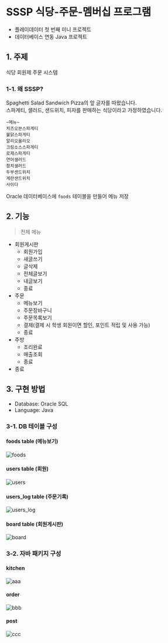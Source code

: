 # SSSP 식당-주문-멤버십 프로그램

- 플레이데이터 첫 번째 미니 프로젝트
- 데이터베이스 연동 Java 프로젝트


## 1. 주제

식당 회원제 주문 시스템

### 1-1. 왜 SSSP?

Spaghetti Salad Sandwich Pizza의 앞 글자를 따왔습니다.<br>
스파게티, 샐러드, 샌드위치, 피자를 판매하는 식당이라고 가정하였습니다.

```
~메뉴~
치즈오븐스파게티
불닭스파게티
알리오올리오
크림소스스파게티
로제스파게티
연어샐러드
참치샐러드
두부샌드위치
계란샌드위치
사이다
```

Oracle 데이터베이스에 `foods` 테이블을 만들어 메뉴 저장


## 2. 기능

> 전체 메뉴

- 회원게시판
  - 회원가입
  - 새글쓰기
  - 글삭제
  - 전체글보기
  - 내글보기
  - 종료
- 주문
  - 메뉴보기
  - 주문장바구니
  - 주문목록보기
  - 결제(결제 시 학생 회원이면 할인, 포인트 적립 및 사용 가능)
  - 종료
- 주방
  - 조리완료
  - 매출조회
  - 종료
- 종료


## 3. 구현 방법

- Database: Oracle SQL
- Language: Java

### 3-1. DB 테이블 구성

#### foods table (메뉴보기)

![foods](https://user-images.githubusercontent.com/40985307/92239688-63aeff80-eef6-11ea-92bb-7fe84db2a84e.PNG)

#### users table (회원)

![users](https://user-images.githubusercontent.com/40985307/92239843-9b1dac00-eef6-11ea-8ccb-e65f89b5f4b0.PNG)

#### users_log table (주문기록)

![users_log](https://user-images.githubusercontent.com/40985307/92239759-804b3780-eef6-11ea-920b-e2abdbd9f576.PNG)

#### board table (회원게시판)

![board](https://user-images.githubusercontent.com/40985307/92239810-8e995380-eef6-11ea-9877-837e6c3016ac.PNG)
  
### 3-2. 자바 패키지 구성

#### kitchen

![aaa](https://user-images.githubusercontent.com/40985307/92241241-df11b080-eef8-11ea-8b70-2bbbd108abcf.png)

#### order

![bbb](https://user-images.githubusercontent.com/40985307/92241262-e933af00-eef8-11ea-8451-7cc638d200cc.png)

#### post

![ccc](https://user-images.githubusercontent.com/40985307/92241285-f51f7100-eef8-11ea-94aa-86c1059551e6.png)
